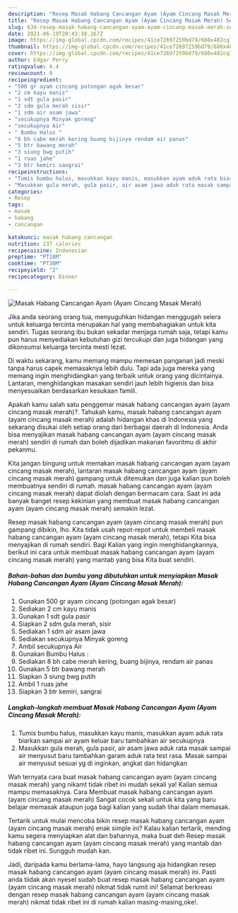 ```yaml
---
description: "Resep Masak Habang Cancangan Ayam (Ayam Cincang Masak Merah) Sederhana Untuk Jualan"
title: "Resep Masak Habang Cancangan Ayam (Ayam Cincang Masak Merah) Sederhana Untuk Jualan"
slug: 634-resep-masak-habang-cancangan-ayam-ayam-cincang-masak-merah-sederhana-untuk-jualan
date: 2021-06-19T20:43:38.267Z
image: https://img-global.cpcdn.com/recipes/41ce72697259bd79/680x482cq70/masak-habang-cancangan-ayam-ayam-cincang-masak-merah-foto-resep-utama.jpg
thumbnail: https://img-global.cpcdn.com/recipes/41ce72697259bd79/680x482cq70/masak-habang-cancangan-ayam-ayam-cincang-masak-merah-foto-resep-utama.jpg
cover: https://img-global.cpcdn.com/recipes/41ce72697259bd79/680x482cq70/masak-habang-cancangan-ayam-ayam-cincang-masak-merah-foto-resep-utama.jpg
author: Edgar Perry
ratingvalue: 4.4
reviewcount: 9
recipeingredient:
- "500 gr ayam cincang potongan agak besar"
- "2 cm kayu manis"
- "1 sdt gula pasir"
- "2 sdm gula merah sisir"
- "1 sdm air asam jawa"
- "secukupnya Minyak goreng"
- "secukupnya Air"
- " Bumbu Halus "
- "8 bh cabe merah kering buang bijinya rendam air panas"
- "5 btr bawang merah"
- "3 siung bwg putih"
- "1 ruas jahe"
- "3 btr kemiri sangrai"
recipeinstructions:
- "Tumis bumbu halus, masukkan kayu manis, masukkan ayam aduk rata biarkan sampai air ayam keluar baru tambahkan air secukupnya"
- "Masukkan gula merah, gula pasir, air asam jawa aduk rata masak sampai air menyusut baru tambahkan garam aduk rata test rasa. Masak sampai air menyusut sesuai yg di inginkan, angkat dan hidangkan"
categories:
- Resep
tags:
- masak
- habang
- cancangan

katakunci: masak habang cancangan 
nutrition: 237 calories
recipecuisine: Indonesian
preptime: "PT18M"
cooktime: "PT30M"
recipeyield: "2"
recipecategory: Dinner

---
```



![Masak Habang Cancangan Ayam (Ayam Cincang Masak Merah)](https://img-global.cpcdn.com/recipes/41ce72697259bd79/680x482cq70/masak-habang-cancangan-ayam-ayam-cincang-masak-merah-foto-resep-utama.jpg)

Jika anda seorang orang tua, menyuguhkan hidangan menggugah selera untuk keluarga tercinta merupakan hal yang membahagiakan untuk kita sendiri. Tugas seorang ibu bukan sekadar menjaga rumah saja, tetapi kamu pun harus menyediakan kebutuhan gizi tercukupi dan juga hidangan yang dikonsumsi keluarga tercinta mesti lezat.

Di waktu  sekarang, kamu memang mampu memesan panganan jadi meski tanpa harus capek memasaknya lebih dulu. Tapi ada juga mereka yang memang ingin menghidangkan yang terbaik untuk orang yang dicintainya. Lantaran, menghidangkan masakan sendiri jauh lebih higienis dan bisa menyesuaikan berdasarkan kesukaan famili. 



Apakah kamu salah satu penggemar masak habang cancangan ayam (ayam cincang masak merah)?. Tahukah kamu, masak habang cancangan ayam (ayam cincang masak merah) adalah hidangan khas di Indonesia yang sekarang disukai oleh setiap orang dari berbagai daerah di Indonesia. Anda bisa menyajikan masak habang cancangan ayam (ayam cincang masak merah) sendiri di rumah dan boleh dijadikan makanan favoritmu di akhir pekanmu.

Kita jangan bingung untuk memakan masak habang cancangan ayam (ayam cincang masak merah), lantaran masak habang cancangan ayam (ayam cincang masak merah) gampang untuk ditemukan dan juga kalian pun boleh membuatnya sendiri di rumah. masak habang cancangan ayam (ayam cincang masak merah) dapat diolah dengan bermacam cara. Saat ini ada banyak banget resep kekinian yang membuat masak habang cancangan ayam (ayam cincang masak merah) semakin lezat.

Resep masak habang cancangan ayam (ayam cincang masak merah) pun gampang dibikin, lho. Kita tidak usah repot-repot untuk membeli masak habang cancangan ayam (ayam cincang masak merah), tetapi Kita bisa menyajikan di rumah sendiri. Bagi Kalian yang ingin menghidangkannya, berikut ini cara untuk membuat masak habang cancangan ayam (ayam cincang masak merah) yang mantab yang bisa Kita buat sendiri.

<!--inarticleads1-->

##### Bahan-bahan dan bumbu yang dibutuhkan untuk menyiapkan Masak Habang Cancangan Ayam (Ayam Cincang Masak Merah):

1. Gunakan 500 gr ayam cincang (potongan agak besar)
1. Sediakan 2 cm kayu manis
1. Gunakan 1 sdt gula pasir
1. Siapkan 2 sdm gula merah, sisir
1. Sediakan 1 sdm air asam jawa
1. Sediakan secukupnya Minyak goreng
1. Ambil secukupnya Air
1. Gunakan  Bumbu Halus :
1. Sediakan 8 bh cabe merah kering, buang bijinya, rendam air panas
1. Gunakan 5 btr bawang merah
1. Siapkan 3 siung bwg putih
1. Ambil 1 ruas jahe
1. Siapkan 3 btr kemiri, sangrai




<!--inarticleads2-->

##### Langkah-langkah membuat Masak Habang Cancangan Ayam (Ayam Cincang Masak Merah):

1. Tumis bumbu halus, masukkan kayu manis, masukkan ayam aduk rata biarkan sampai air ayam keluar baru tambahkan air secukupnya
1. Masukkan gula merah, gula pasir, air asam jawa aduk rata masak sampai air menyusut baru tambahkan garam aduk rata test rasa. Masak sampai air menyusut sesuai yg di inginkan, angkat dan hidangkan




Wah ternyata cara buat masak habang cancangan ayam (ayam cincang masak merah) yang nikamt tidak ribet ini mudah sekali ya! Kalian semua mampu memasaknya. Cara Membuat masak habang cancangan ayam (ayam cincang masak merah) Sangat cocok sekali untuk kita yang baru belajar memasak ataupun juga bagi kalian yang sudah lihai dalam memasak.

Tertarik untuk mulai mencoba bikin resep masak habang cancangan ayam (ayam cincang masak merah) enak simple ini? Kalau kalian tertarik, mending kamu segera menyiapkan alat dan bahannya, maka buat deh Resep masak habang cancangan ayam (ayam cincang masak merah) yang mantab dan tidak ribet ini. Sungguh mudah kan. 

Jadi, daripada kamu berlama-lama, hayo langsung aja hidangkan resep masak habang cancangan ayam (ayam cincang masak merah) ini. Pasti anda tiidak akan nyesel sudah buat resep masak habang cancangan ayam (ayam cincang masak merah) nikmat tidak rumit ini! Selamat berkreasi dengan resep masak habang cancangan ayam (ayam cincang masak merah) nikmat tidak ribet ini di rumah kalian masing-masing,oke!.

